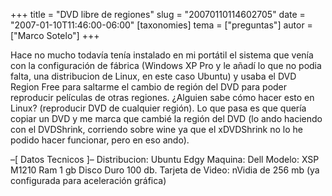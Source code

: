 +++
title = "DVD libre de regiones"
slug = "20070110114602705"
date = "2007-01-10T11:46:00-06:00"
[taxonomies]
tema = ["preguntas"]
autor = ["Marco Sotelo"]
+++

Hace no mucho todavía tenía instalado en mi portátil el sistema que
venía con la configuración de fábrica (Windows XP Pro y le añadí lo que
no podia falta, una distribucion de Linux, en este caso Ubuntu) y usaba
el DVD Region Free para saltarme el cambio de región del DVD para poder
reproducir películas de otras regiones. ¿Alguien sabe cómo hacer esto en
Linux? (reproducir DVD de cualquier región). Lo que pasa es que quería
copiar un DVD y me marca que cambié la región del DVD (lo ando haciendo
con el DVDShrink, corriendo sobre wine ya que el xDVDShrink no lo he
podido hacer funcionar, pero en eso ando).

<!-- more -->
–\[ Datos Tecnicos \]– Distribucion: Ubuntu Edgy Maquina: Dell Modelo:
XSP M1210 Ram 1 gb Disco Duro 100 db. Tarjeta de Video: nVidia de 256 mb
(ya configurada para aceleración gráfica)

